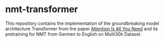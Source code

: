 # nmt-transformer

This repository contains the implementation of the groundbreaking model architecture Transformer from the paper [Attention Is All You Need](https://arxiv.org/abs/1706.03762) and its pretraining for NMT from Germen to English on Multi30k Dataset.
 
